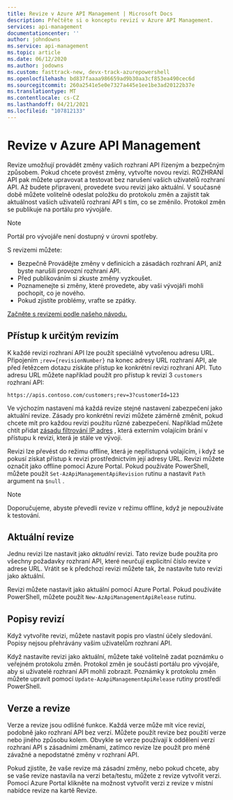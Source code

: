 ```yaml
---
title: Revize v Azure API Management | Microsoft Docs
description: Přečtěte si o konceptu revizí v Azure API Management.
services: api-management
documentationcenter: ''
author: johndowns
ms.service: api-management
ms.topic: article
ms.date: 06/12/2020
ms.author: jodowns
ms.custom: fasttrack-new, devx-track-azurepowershell
ms.openlocfilehash: bd837faaaa986659ad9b30aa3cf853ea490cec6d
ms.sourcegitcommit: 260a2541e5e0e7327a445e1ee1be3ad20122b37e
ms.translationtype: MT
ms.contentlocale: cs-CZ
ms.lasthandoff: 04/21/2021
ms.locfileid: "107812133"
---
```

# <a name="revisions-in-azure-api-management"></a>Revize v Azure API Management

Revize umožňují provádět změny vašich rozhraní API řízeným a bezpečným způsobem. Pokud chcete provést změny, vytvořte novou revizi. ROZHRANÍ API pak můžete upravovat a testovat bez narušení vašich uživatelů rozhraní API. Až budete připraveni, provedete svou revizi jako aktuální. V současné době můžete volitelně odeslat položku do protokolu změn a zajistit tak aktuálnost vašich uživatelů rozhraní API s tím, co se změnilo. Protokol změn se publikuje na portálu pro vývojáře.

> [!NOTE]
> Portál pro vývojáře není dostupný v úrovni spotřeby.

S revizemi můžete:

- Bezpečně Provádějte změny v definicích a zásadách rozhraní API, aniž byste narušili provozní rozhraní API.
- Před publikováním si zkuste změny vyzkoušet.
- Poznamenejte si změny, které provedete, aby vaši vývojáři mohli pochopit, co je nového.
- Pokud zjistíte problémy, vraťte se zpátky.

[Začněte s revizemi podle našeho návodu.](./api-management-get-started-revise-api.md)

## <a name="accessing-specific-revisions"></a>Přístup k určitým revizím

K každé revizi rozhraní API lze použít speciálně vytvořenou adresu URL. Připojením `;rev={revisionNumber}` na konec adresy URL rozhraní API, ale před řetězcem dotazu získáte přístup ke konkrétní revizi rozhraní API. Tuto adresu URL můžete například použít pro přístup k revizi 3 `customers` rozhraní API:

`https://apis.contoso.com/customers;rev=3?customerId=123`

Ve výchozím nastavení má každá revize stejné nastavení zabezpečení jako aktuální revize. Zásady pro konkrétní revizi můžete záměrně změnit, pokud chcete mít pro každou revizi použitu různé zabezpečení. Například můžete chtít přidat [zásadu filtrování IP adres](./api-management-access-restriction-policies.md#RestrictCallerIPs) , která externím volajícím brání v přístupu k revizi, která je stále ve vývoji.

Revizi lze převést do režimu offline, která je nepřístupná volajícím, i když se pokusí získat přístup k revizi prostřednictvím její adresy URL. Revizi můžete označit jako offline pomocí Azure Portal. Pokud používáte PowerShell, můžete použít `Set-AzApiManagementApiRevision` rutinu a nastavit `Path` argument na `$null` .

> [!NOTE]
> Doporučujeme, abyste převedli revize v režimu offline, když je nepoužíváte k testování.

## <a name="current-revision"></a>Aktuální revize

Jednu revizi lze nastavit jako *aktuální* revizi. Tato revize bude použita pro všechny požadavky rozhraní API, které neurčují explicitní číslo revize v adrese URL. Vrátit se k předchozí revizi můžete tak, že nastavíte tuto revizi jako aktuální.

Revizi můžete nastavit jako aktuální pomocí Azure Portal. Pokud používáte PowerShell, můžete použít `New-AzApiManagementApiRelease` rutinu.

## <a name="revision-descriptions"></a>Popisy revizí

Když vytvoříte revizi, můžete nastavit popis pro vlastní účely sledování. Popisy nejsou přehrávány vašim uživatelům rozhraní API.

Když nastavíte revizi jako aktuální, můžete také volitelně zadat poznámku o veřejném protokolu změn. Protokol změn je součástí portálu pro vývojáře, aby si uživatelé rozhraní API mohli zobrazit. Poznámky k protokolu změn můžete upravit pomocí `Update-AzApiManagementApiRelease` rutiny prostředí PowerShell.

## <a name="versions-and-revisions"></a>Verze a revize

Verze a revize jsou odlišné funkce. Každá verze může mít více revizí, podobně jako rozhraní API bez verzí. Můžete použít revize bez použití verze nebo jiného způsobu kolem. Obvykle se verze používají k oddělení verzí rozhraní API s zásadními změnami, zatímco revize lze použít pro méně závažné a nepodstatné změny v rozhraní API.

Pokud zjistíte, že vaše revize má zásadní změny, nebo pokud chcete, aby se vaše revize nastavila na verzi beta/testu, můžete z revize vytvořit verzi. Pomocí Azure Portal klikněte na možnost vytvořit verzi z revize v místní nabídce revize na kartě Revize.
